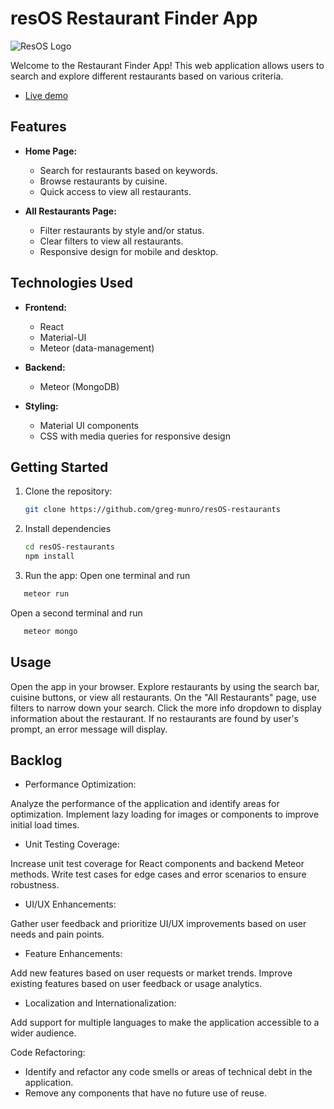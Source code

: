 # resOS Restaurant Finder App

![ResOS Logo](https://media.tekpon.com/2023/05/resOS-Logo.webp)

Welcome to the Restaurant Finder App! This web application allows users to search and explore different restaurants based on various criteria.

- [Live demo](https://resos.eu.meteorapp.com/)

## Features

- **Home Page:**
  - Search for restaurants based on keywords.
  - Browse restaurants by cuisine.
  - Quick access to view all restaurants.

- **All Restaurants Page:**
  - Filter restaurants by style and/or status.
  - Clear filters to view all restaurants.
  - Responsive design for mobile and desktop.

## Technologies Used

- **Frontend:**
  - React
  - Material-UI
  - Meteor (data-management)

- **Backend:**
  - Meteor (MongoDB)

- **Styling:**
  - Material UI components
  - CSS with media queries for responsive design

## Getting Started

1. Clone the repository:

   ```bash
   git clone https://github.com/greg-munro/resOS-restaurants

2. Install dependencies

   ```bash 
   cd resOS-restaurants
   npm install

3. Run the app:
Open one terminal and run

  ```bash
     meteor run
```

Open a second terminal and run

  ```bash
     meteor mongo
  ```

## Usage 
Open the app in your browser.
Explore restaurants by using the search bar, cuisine buttons, or view all restaurants.
On the "All Restaurants" page, use filters to narrow down your search.
Click the more info dropdown to display information about the restaurant.
If no restaurants are found by user's prompt, an error message will display. 

## Backlog

- Performance Optimization:

Analyze the performance of the application and identify areas for optimization.
Implement lazy loading for images or components to improve initial load times.

- Unit Testing Coverage:

Increase unit test coverage for React components and backend Meteor methods.
Write test cases for edge cases and error scenarios to ensure robustness.

- UI/UX Enhancements:

Gather user feedback and prioritize UI/UX improvements based on user needs and pain points.

- Feature Enhancements:

Add new features based on user requests or market trends.
Improve existing features based on user feedback or usage analytics.

- Localization and Internationalization:

Add support for multiple languages to make the application accessible to a wider audience.

Code Refactoring:

- Identify and refactor any code smells or areas of technical debt in the application.
- Remove any components that have no future use of reuse.